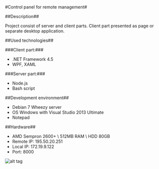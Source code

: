 #Control panel for remote management#

##Description##

Project consist of server and client parts. Client part presented as page or separate desktop application.

##Used technologies##

###Client part:###

* .NET Framework 4.5
* WPF, XAML

###Server part:###

* Node.js
* Bash script

##Development environment##

* Debian 7 Wheezy server
* OS Windows with Visual Studio 2013 Ultimate
* Notepad

##Hardware##

* AMD Sempron 2600+ \ 512MB RAM \ HDD 80GB
* Remote IP: 195.50.20.251
* Local IP: 172.19.9.122
* Port: 8000

![alt tag](https://pp.vk.me/c622321/v622321702/a860/GqvnzApUQnY.jpg)
